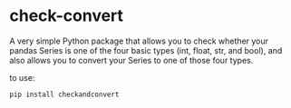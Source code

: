 # check-convert

A very simple Python package that allows you to check whether your pandas Series is one of the four basic types (int, float, str, and bool), and also allows you to convert your Series to one of those four types.

to use:

    pip install checkandconvert    
